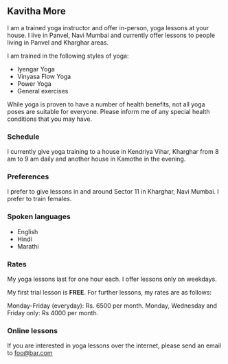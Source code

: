 ## Kavitha More

I am a trained yoga instructor and offer in-person, yoga lessons at your house.
I live in Panvel, Navi Mumbai and currently offer lessons to people living in 
Panvel and Kharghar areas.

I am trained in the following styles of yoga:

- Iyengar Yoga
- Vinyasa Flow Yoga
- Power Yoga
- General exercises

While yoga is proven to have a number of health benefits, not all yoga
poses are suitable for everyone. Please inform me of any special health conditions that you may have.

### Schedule

I currently give yoga training to a house in Kendriya Vihar, Kharghar from 8 am to 9 am daily and another house in Kamothe in the evening.

### Preferences

I prefer to give lessons in and around Sector 11 in Kharghar, Navi Mumbai.
I prefer to train females.

### Spoken languages

- English
- Hindi
- Marathi

### Rates

My yoga lessons last for one hour each. I offer lessons only on weekdays.

My first trial lesson is **FREE**. For further lessons, my rates are as follows:


Monday-Friday (everyday): Rs. 6500 per month.
Monday, Wednesday and Friday only: Rs 4000 per month.

### Online lessons

If you are interested in yoga lessons over the internet, please send
an email to foo@bar.com
